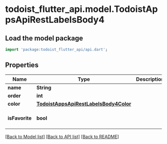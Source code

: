# todoist_flutter_api.model.TodoistAppsApiRestLabelsBody4

## Load the model package
```dart
import 'package:todoist_flutter_api/api.dart';
```

## Properties
Name | Type | Description | Notes
------------ | ------------- | ------------- | -------------
**name** | **String** |  | 
**order** | **int** |  | [optional] 
**color** | [**TodoistAppsApiRestLabelsBody4Color**](TodoistAppsApiRestLabelsBody4Color.md) |  | [optional] 
**isFavorite** | **bool** |  | [optional] [default to false]

[[Back to Model list]](../README.md#documentation-for-models) [[Back to API list]](../README.md#documentation-for-api-endpoints) [[Back to README]](../README.md)


